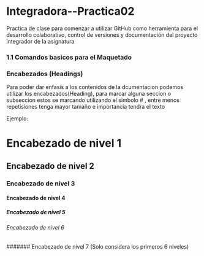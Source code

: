 # Integradora--Practica02
Practica de clase para comenzar a utilizar GitHub como herramienta para el desarrollo colaborativo, control de versiones  y documentación del proyecto integrador de la asignatura  

### 1.1 Comandos basicos para el Maquetado 

### Encabezados (Headings)
Para poder dar enfasis a los contenidos de la dcumentacion podemos utilizar los encabezados(Heading), para marcar alguna seccion o subseccion estos se marcando utilizando el simbolo # , entre menos repetisiones tenga mayor tamaño e importancia tendra el texto

Ejemplo:
# Encabezado de nivel 1
## Encabezado de nivel 2
### Encabezado de nivel 3
#### Encabezado de nivel 4
##### Encabezado de nivel 5
###### Encabezado de nivel 6
####### Encabezado de nivel 7 (Solo considera los primeros 6 niveles)
